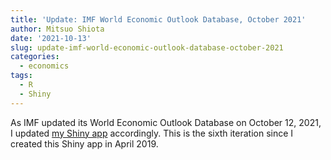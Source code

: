 ```yaml
---
title: 'Update: IMF World Economic Outlook Database, October 2021'
author: Mitsuo Shiota
date: '2021-10-13'
slug: update-imf-world-economic-outlook-database-october-2021
categories:
  - economics
tags:
  - R
  - Shiny
---
```


As IMF updated its World Economic Outlook Database on October 12, 2021, I updated [my Shiny app](https://mitsuoxv.shinyapps.io/imf-weo/) accordingly. This is the sixth iteration since I created this Shiny app in April 2019.

